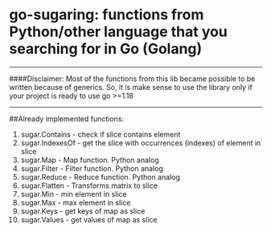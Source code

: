 # go-sugaring: functions from Python/other language that you searching for in Go (Golang)

---
####Disclaimer: Most of the functions from this lib became possible to be written because of generics. So, it is make sense to use the library only if your project is ready to use go >=1.18

---

##Already implemented functions:
1. sugar.Contains - check if slice contains element
2. sugar.IndexesOf - get the slice with occurrences (indexes) of element in slice
3. sugar.Map - Map function. Python analog
4. sugar.Filter - Filter function. Python analog
5. sugar.Reduce - Reduce function. Python analog
6. sugar.Flatten - Transforms matrix to slice
7. sugar.Min - min element in slice
8. sugar.Max - max element in slice
9. sugar.Keys - get keys of map as slice
10. sugar.Values - get values of map as slice